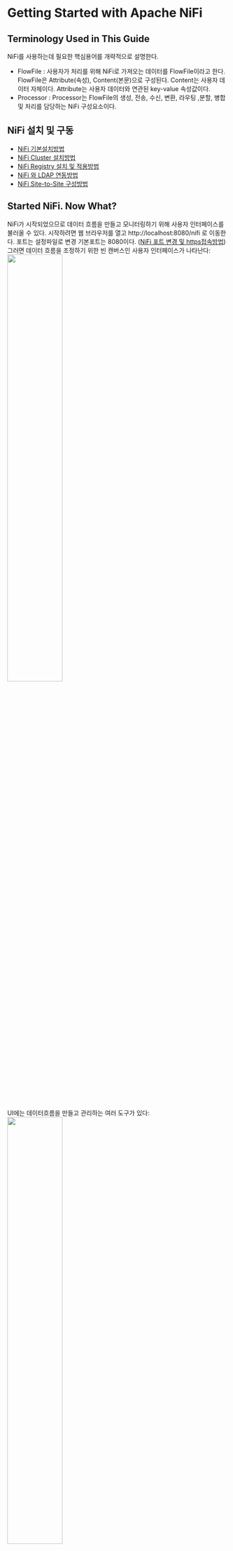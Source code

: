 # Getting Started with Apache NiFi
## Terminology Used in This Guide
NiFi를 사용하는데 필요한 핵심용어를 개략적으로 설명한다.
- FlowFile : 사용자가 처리를 위해 NiFi로 가져오는 데이터를 FlowFile이라고 한다. FlowFile은 Attribute(속성), Content(본문)으로 구성된다. Content는 사용자 데이터 자체이다. Attribute는 사용자 데이터와 연관된 key-value 속성값이다.
- Processor : Processor는 FlowFile의 생성, 전송, 수신, 변환, 라우팅 ,분할, 병합 및 처리를 담당하는 NiFi 구성요소이다.
## NiFi 설치 및 구동
- [NiFi 기본설치방법](./docs/tutorial_install.md)
- [NiFi Cluster 설치방법](./docs/tutorial_cluster_install.md)
- [NiFi Registry 설치 및 적용방법](./docs/tutorial_registry.md)
- [NiFi 와 LDAP 연동방법](./docs/tutorial_nifi_ldap.md)
- [NiFi Site-to-Site 구성방법](./docs/tutorial_S2S_install.md)

## Started NiFi. Now What?
NiFi가 시작되었으므로 데이터 흐름을 만들고 모니터링하기 위해 사용자 인터페이스를 불러올 수 있다. 시작하려면 웹 브라우저를 열고 http://localhost:8080/nifi 로 이동한다. 포트는 설정파일로 변경 기본포트는 8080이다. ([NiFi 포트 변경 및 https접속방법](./docs/tutorial_conf.md))<br/>
그러면 데이터 흐름을 조정하기 위한 빈 캔버스인 사용자 인터페이스가 나타난다:<br/>
<image src='./image/new-flow.png' width='50%' height='50%'/><br/>
UI에는 데이터흐름을 만들고 관리하는 여러 도구가 있다:<br/>
<image src='./image/nifi-toolbar-components.png' width='50%' height='50%'/><br/>
글로벌 메뉴에는 다음과 같은 옵션이 있다:<br/>
<image src='./image/global-menu.png' width='10%' height='10%' /><br/>

### Adding a Processor
캔버스에 Processor를 추가하여 데이터흐름 생성을 시작한다. 화면왼쪽상단의 Processor 아이콘(<image src='./image/iconProcessor.png' width='2%' height='2%'/>)을 캔버스로 드래그하면 추가 할 Processor를 선택할 수 있는 대화 상자가 표시된다: <br/>
<image src='./image/add-processor.png' width='50%' height='50%'/><br/>


## 출처
- https://nifi.apache.org/docs/nifi-docs/html/overview.html
